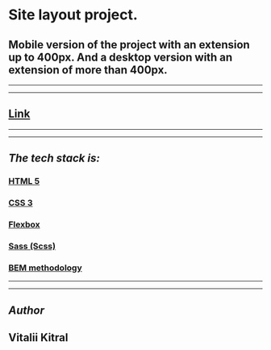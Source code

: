 # **Site layout project.**

## Mobile version of the project with an extension up to 400px. And a desktop version with an extension of more than 400px.

---

---

## [Link](https://Vitalii1706.github.io/Maket1/)

---

---

## _The tech stack is:_

### [HTML 5](https://en.wikipedia.org/wiki/HTML5)

### [CSS 3](https://en.wikipedia.org/wiki/CSS)

### [Flexbox](https://en.wikipedia.org/wiki/CSS_Flexible_Box_Layout)

### [Sass (Scss)](https://sass-lang.com/)

### [BEM methodology](https://en.bem.info/methodology/)

---

---

## _Author_

## Vitalii Kitral
